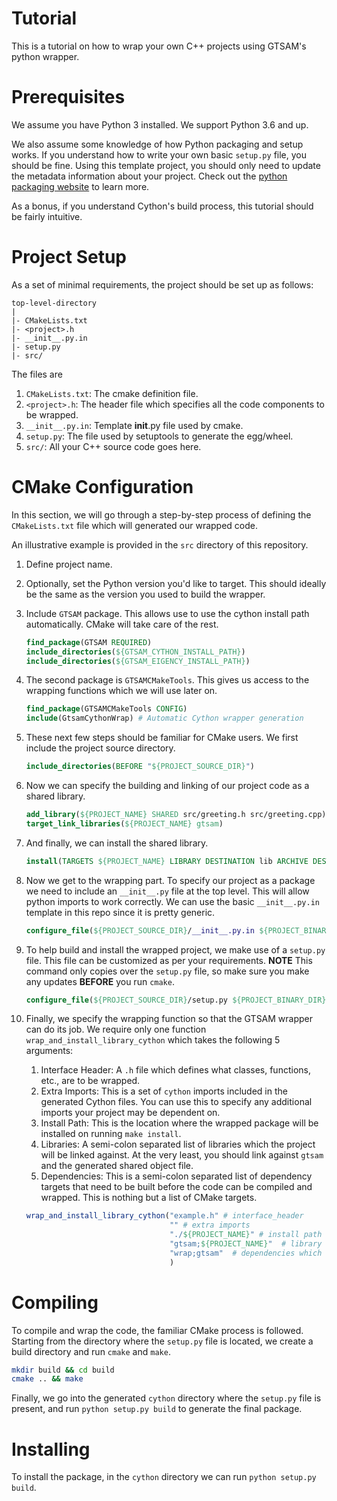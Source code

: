 # Tutorial

This is a tutorial on how to wrap your own C++ projects using GTSAM's python wrapper.

# Prerequisites

We assume you have Python 3 installed. We support Python 3.6 and up.

We also assume some knowledge of how Python packaging and setup works. If you understand how to write your own basic `setup.py` file, you should be fine.
Using this template project, you should only need to update the metadata information about your project. Check out the [python packaging website](https://packaging.python.org/tutorials/packaging-projects/) to learn more.

As a bonus, if you understand Cython's build process, this tutorial should be fairly intuitive.

# Project Setup

As a set of minimal requirements, the project should be set up as follows:

```
top-level-directory
|
|- CMakeLists.txt
|- <project>.h
|- __init__.py.in
|- setup.py
|- src/

```

The files are

1. `CMakeLists.txt`: The cmake definition file.
2. `<project>.h`: The header file which specifies all the code components to be wrapped.
3. `__init__.py.in`: Template __init__.py file used by cmake.
4. `setup.py`: The file used by setuptools to generate the egg/wheel.
5. `src/`: All your C++ source code goes here.


# CMake Configuration

In this section, we will go through a step-by-step process of defining the `CMakeLists.txt` file which will generated our wrapped code.

An illustrative example is provided in the `src` directory of this repository.

1. Define project name.
2. Optionally, set the Python version you'd like to target. This should ideally be the same as the version you used to build the wrapper.
3. Include `GTSAM` package. This allows use to use the cython install path automatically. CMake will take care of the rest.

    ```cmake
    find_package(GTSAM REQUIRED)
    include_directories(${GTSAM_CYTHON_INSTALL_PATH})
    include_directories(${GTSAM_EIGENCY_INSTALL_PATH})
    ```

 4. The second package is `GTSAMCMakeTools`. This gives us access to the wrapping functions which we will use later on.

    ```cmake
    find_package(GTSAMCMakeTools CONFIG)
    include(GtsamCythonWrap) # Automatic Cython wrapper generation
    ```

5. These next few steps should be familiar for CMake users. We first include the project source directory.

    ```cmake
    include_directories(BEFORE "${PROJECT_SOURCE_DIR}")
    ```

6. Now we can specify the building and linking of our project code as a shared library.

    ```cmake
    add_library(${PROJECT_NAME} SHARED src/greeting.h src/greeting.cpp)
    target_link_libraries(${PROJECT_NAME} gtsam)
    ```

7. And finally, we can install the shared library.

    ```cmake
    install(TARGETS ${PROJECT_NAME} LIBRARY DESTINATION lib ARCHIVE DESTINATION lib RUNTIME DESTINATION bin)
    ```

8. Now we get to the wrapping part. To specify our project as a package we need to include an `__init__.py` file at the top level. This will allow python imports to work correctly. We can use the basic `__init__.py.in` template in this repo since it is pretty generic.

    ```cmake
    configure_file(${PROJECT_SOURCE_DIR}/__init__.py.in ${PROJECT_BINARY_DIR}/cython/${PROJECT_NAME}/__init__.py)
    ```

9. To help build and install the wrapped project, we make use of a `setup.py` file. This file can be customized as per your requirements. **NOTE** This command only copies over the `setup.py` file, so make sure you make any updates **BEFORE** you run `cmake`.

    ```cmake
    configure_file(${PROJECT_SOURCE_DIR}/setup.py ${PROJECT_BINARY_DIR}/cython/setup.py COPYONLY)
    ```

10. Finally, we specify the wrapping function so that the GTSAM wrapper can do its job. We require only one function `wrap_and_install_library_cython` which takes the following 5 arguments:

    1. Interface Header: A `.h` file which defines what classes, functions, etc., are to be wrapped.
    2. Extra Imports: This is a set of `cython` imports included in the generated Cython files. You can use this to specify any additional imports your project may be dependent on.
    3. Install Path: This is the location where the wrapped package will be installed on running `make install`.
    4. Libraries: A semi-colon separated list of libraries which the project will be linked against. At the very least, you should link against `gtsam` and the generated shared object file.
    5. Dependencies: This is a semi-colon separated list of dependency targets that need to be built before the code can be compiled and wrapped. This is nothing but a list of CMake targets.

    ```cmake
    wrap_and_install_library_cython("example.h" # interface_header
                                    "" # extra imports
                                    "./${PROJECT_NAME}" # install path
                                    "gtsam;${PROJECT_NAME}"  # library to link with
                                    "wrap;gtsam"  # dependencies which need to be built before wrapping
                                    )
    ```

# Compiling

To compile and wrap the code, the familiar CMake process is followed. Starting from the directory where the `setup.py` file is located, we create a build directory and run `cmake` and `make`.

```sh
mkdir build && cd build
cmake .. && make
```

Finally, we go into the generated `cython` directory where the `setup.py` file is present, and run `python setup.py build` to generate the final package.

# Installing

To install the package, in the `cython` directory we can run `python setup.py build`.
